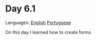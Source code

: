 # Day 6.1

Languages: [English](https://github.com/mayusatori/trybe-exercises/blob/main/exercises/B6/6.1/README.en.md#day-61) [Portuguese](https://github.com/mayusatori/trybe-exercises/tree/main/exercises/B6/6.1#dia-61)

On this day I learned how to create forms 
